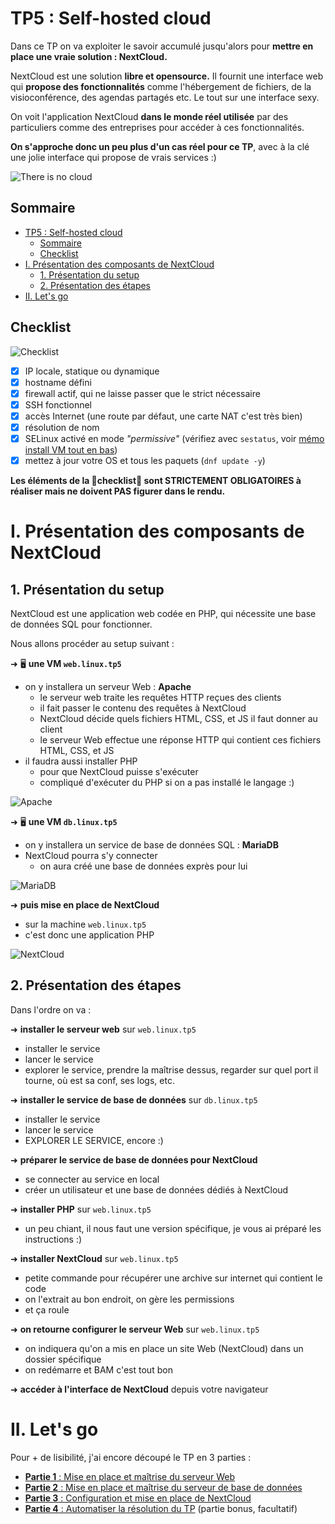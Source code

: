 # TP5 : Self-hosted cloud

Dans ce TP on va exploiter le savoir accumulé jusqu'alors pour **mettre en place une vraie solution : NextCloud.**

NextCloud est une solution **libre et opensource.** Il fournit une interface web qui **propose des fonctionnalités** comme l'hébergement de fichiers, de la visioconférence, des agendas partagés etc. Le tout sur une interface sexy.

On voit l'application NextCloud **dans le monde réel utilisée** par des particuliers comme des entreprises pour accéder à ces fonctionnalités.

**On s'approche donc un peu plus d'un cas réel pour ce TP**, avec à la clé une jolie interface qui propose de vrais services :)

![There is no cloud](./pics/there_is_no_cloud.jpg)

## Sommaire

- [TP5 : Self-hosted cloud](#tp5--self-hosted-cloud)
  - [Sommaire](#sommaire)
  - [Checklist](#checklist)
- [I. Présentation des composants de NextCloud](#i-présentation-des-composants-de-nextcloud)
  - [1. Présentation du setup](#1-présentation-du-setup)
  - [2. Présentation des étapes](#2-présentation-des-étapes)
- [II. Let's go](#ii-lets-go)

## Checklist

![Checklist](./pics/checklist_is_here.jpg)

- [x] IP locale, statique ou dynamique
- [x] hostname défini
- [x] firewall actif, qui ne laisse passer que le strict nécessaire
- [x] SSH fonctionnel
- [x] accès Internet (une route par défaut, une carte NAT c'est très bien)
- [x] résolution de nom
- [x] SELinux activé en mode *"permissive"* (vérifiez avec `sestatus`, voir [mémo install VM tout en bas](https://gitlab.com/it4lik/b1-reseau-2022/-/blob/main/cours/memo/install_vm.md#4-pr%C3%A9parer-la-vm-au-clonage))
- [x] mettez à jour votre OS et tous les paquets (`dnf update -y`)

**Les éléments de la 📝checklist📝 sont STRICTEMENT OBLIGATOIRES à réaliser mais ne doivent PAS figurer dans le rendu.**

# I. Présentation des composants de NextCloud

## 1. Présentation du setup

NextCloud est une application web codée en PHP, qui nécessite une base de données SQL pour fonctionner.

Nous allons procéder au setup suivant :

➜ 🖥️ **une VM `web.linux.tp5`**

- on y installera un serveur Web : **Apache**
  - le serveur web traite les requêtes HTTP reçues des clients
  - il fait passer le contenu des requêtes à NextCloud
  - NextCloud décide quels fichiers HTML, CSS, et JS il faut donner au client
  - le serveur Web effectue une réponse HTTP qui contient ces fichiers HTML, CSS, et JS
- il faudra aussi installer PHP
  - pour que NextCloud puisse s'exécuter
  - compliqué d'exécuter du PHP si on a pas installé le langage :)

![Apache](./pics/apache.png)

➜ 🖥️ **une VM `db.linux.tp5`**

- on y installera un service de base de données SQL : **MariaDB**
- NextCloud pourra s'y connecter
  - on aura créé une base de données exprès pour lui

![MariaDB](./pics/mariadb.png)

➜ **puis mise en place de NextCloud**

- sur la machine `web.linux.tp5`
- c'est donc une application PHP

![NextCloud](./pics/nextcloud.png)

## 2. Présentation des étapes

Dans l'ordre on va :

➜ **installer le serveur web** sur `web.linux.tp5`

- installer le service
- lancer le service
- explorer le service, prendre la maîtrise dessus, regarder sur quel port il tourne, où est sa conf, ses logs, etc.

➜ **installer le service de base de données** sur `db.linux.tp5`

- installer le service
- lancer le service
- EXPLORER LE SERVICE, encore :)

➜ **préparer le service de base de données pour NextCloud**

- se connecter au service en local
- créer un utilisateur et une base de données dédiés à NextCloud

➜ **installer PHP** sur `web.linux.tp5`

- un peu chiant, il nous faut une version spécifique, je vous ai préparé les instructions :)

➜ **installer NextCloud** sur `web.linux.tp5`

- petite commande pour récupérer une archive sur internet qui contient le code
- on l'extrait au bon endroit, on gère les permissions
- et ça roule

➜ **on retourne configurer le serveur Web** sur `web.linux.tp5`

- on indiquera qu'on a mis en place un site Web (NextCloud) dans un dossier spécifique
- on redémarre et BAM c'est tout bon

➜ **accéder à l'interface de NextCloud** depuis votre navigateur

# II. Let's go

Pour + de lisibilité, j'ai encore découpé le TP en 3 parties :

- [**Partie 1** : Mise en place et maîtrise du serveur Web](./part1/README.md)
- [**Partie 2** : Mise en place et maîtrise du serveur de base de données](./part2/README.md)
- [**Partie 3** : Configuration et mise en place de NextCloud](./part3/README.md)
- [**Partie 4** : Automatiser la résolution du TP](./part4/README.md) (partie bonus, facultatif)
